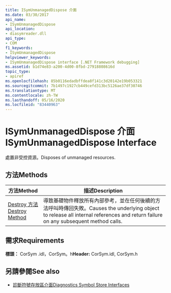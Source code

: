 ```yaml
---
title: ISymUnmanagedDispose 介面
ms.date: 03/30/2017
api_name:
- ISymUnmanagedDispose
api_location:
- diasymreader.dll
api_type:
- COM
f1_keywords:
- ISymUnmanagedDispose
helpviewer_keywords:
- ISymUnmanagedDispose interface [.NET Framework debugging]
ms.assetid: b1d74e83-a200-4d00-8fbd-27918808616d
topic_type:
- apiref
ms.openlocfilehash: 85b0116edadbffdea8f141c3d20142e19b053321
ms.sourcegitcommit: 7b1497c1927cb449cefd313bc5126ae37df30746
ms.translationtype: MT
ms.contentlocale: zh-TW
ms.lasthandoff: 05/16/2020
ms.locfileid: "83440963"
---
```

# <a name="isymunmanageddispose-interface"></a><span data-ttu-id="b3ce0-102">ISymUnmanagedDispose 介面</span><span class="sxs-lookup"><span data-stu-id="b3ce0-102">ISymUnmanagedDispose Interface</span></span>
<span data-ttu-id="b3ce0-103">處置非受控資源。</span><span class="sxs-lookup"><span data-stu-id="b3ce0-103">Disposes of unmanaged resources.</span></span>  
  
## <a name="methods"></a><span data-ttu-id="b3ce0-104">方法</span><span class="sxs-lookup"><span data-stu-id="b3ce0-104">Methods</span></span>  
  
|<span data-ttu-id="b3ce0-105">方法</span><span class="sxs-lookup"><span data-stu-id="b3ce0-105">Method</span></span>|<span data-ttu-id="b3ce0-106">描述</span><span class="sxs-lookup"><span data-stu-id="b3ce0-106">Description</span></span>|  
|------------|-----------------|  
|[<span data-ttu-id="b3ce0-107">Destroy 方法</span><span class="sxs-lookup"><span data-stu-id="b3ce0-107">Destroy Method</span></span>](isymunmanageddispose-destroy-method.md)|<span data-ttu-id="b3ce0-108">導致基礎物件釋放所有內部參考，並在任何後續的方法呼叫時傳回失敗。</span><span class="sxs-lookup"><span data-stu-id="b3ce0-108">Causes the underlying object to release all internal references and return failure on any subsequent method calls.</span></span>|  
  
## <a name="requirements"></a><span data-ttu-id="b3ce0-109">需求</span><span class="sxs-lookup"><span data-stu-id="b3ce0-109">Requirements</span></span>  
 <span data-ttu-id="b3ce0-110">**標頭：** CorSym .idl，CorSym。h</span><span class="sxs-lookup"><span data-stu-id="b3ce0-110">**Header:** CorSym.idl, CorSym.h</span></span>  
  
## <a name="see-also"></a><span data-ttu-id="b3ce0-111">另請參閱</span><span class="sxs-lookup"><span data-stu-id="b3ce0-111">See also</span></span>

- [<span data-ttu-id="b3ce0-112">診斷符號存放區介面</span><span class="sxs-lookup"><span data-stu-id="b3ce0-112">Diagnostics Symbol Store Interfaces</span></span>](diagnostics-symbol-store-interfaces.md)

